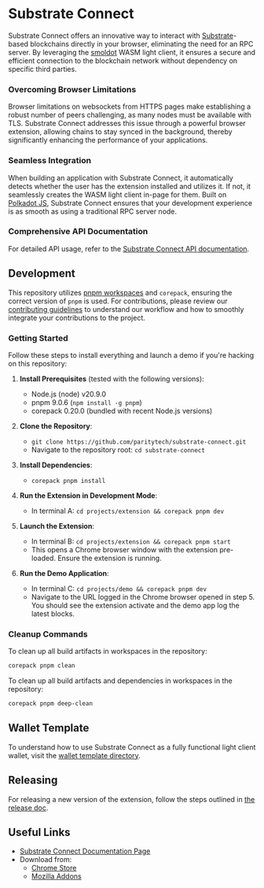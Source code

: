 # Substrate Connect

Substrate Connect offers an innovative way to interact with 
[Substrate](https://substrate.dev/)-based blockchains directly in your browser, 
eliminating the need for an RPC server. By leveraging the 
[smoldot](https://github.com/smol-dot/smoldot) WASM light client, it ensures a 
secure and efficient connection to the blockchain network without dependency 
on specific third parties.

### Overcoming Browser Limitations

Browser limitations on websockets from HTTPS pages make establishing a robust 
number of peers challenging, as many nodes must be available with TLS. 
Substrate Connect addresses this issue through a powerful browser extension, 
allowing chains to stay synced in the background, thereby significantly 
enhancing the performance of your applications.

### Seamless Integration

When building an application with Substrate Connect, it automatically detects 
whether the user has the extension installed and utilizes it. If not, it 
seamlessly creates the WASM light client in-page for them. Built on 
[Polkadot JS](https://polkadot.js.org/docs/api), Substrate Connect ensures 
that your development experience is as smooth as using a traditional RPC 
server node.

### Comprehensive API Documentation

For detailed API usage, refer to the [Substrate Connect API 
documentation](https://paritytech.github.io/substrate-connect/api/).

## Development

This repository utilizes [pnpm workspaces](https://pnpm.io/workspaces) and 
`corepack`, ensuring the correct version of `pnpm` is used. For contributions, 
please review our [contributing guidelines](./CONTRIBUTING.md) to understand 
our workflow and how to smoothly integrate your contributions to the project.

### Getting Started

Follow these steps to install everything and launch a demo if you're hacking 
on this repository:

1. **Install Prerequisites** (tested with the following versions):
   - Node.js (node) v20.9.0
   - pnpm 9.0.6 (`npm install -g pnpm`)
   - corepack 0.20.0 (bundled with recent Node.js versions)
   
2. **Clone the Repository**:
   - `git clone https://github.com/paritytech/substrate-connect.git`
   - Navigate to the repository root: `cd substrate-connect`
   
3. **Install Dependencies**:
   - `corepack pnpm install`
   
4. **Run the Extension in Development Mode**:
   - In terminal A: `cd projects/extension && corepack pnpm dev`
   
5. **Launch the Extension**:
   - In terminal B: `cd projects/extension && corepack pnpm start`
   - This opens a Chrome browser window with the extension pre-loaded. Ensure 
   the extension is running.
   
6. **Run the Demo Application**:
   - In terminal C: `cd projects/demo && corepack pnpm dev`
   - Navigate to the URL logged in the Chrome browser opened in step 5. You 
   should see the extension activate and the demo app log the latest blocks.

### Cleanup Commands

To clean up all build artifacts in workspaces in the repository:
```bash
corepack pnpm clean
```

To clean up all build artifacts and dependencies in workspaces in the repository:
```bash
corepack pnpm deep-clean
```

## Wallet Template

To understand how to use Substrate Connect as a fully functional light client 
wallet, visit the [wallet template directory](./projects/wallet-template/).

## Releasing

For releasing a new version of the extension, follow the steps outlined in 
[the release doc](./DEPLOY-RELEASE.md).

## Useful Links

- [Substrate Connect Documentation Page](https://substrate.io/developers/substrate-connect/)
- Download from:
  - [Chrome Store](https://chrome.google.com/webstore/detail/substrate-connect-extensi/khccbhhbocaaklceanjginbdheafklai)
  - [Mozilla Addons](https://addons.mozilla.org/en-US/firefox/addon/substrate-connect/)
